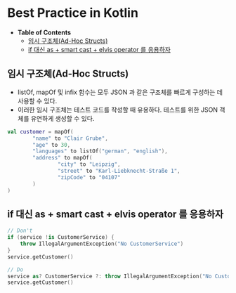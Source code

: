 # Best Practice in Kotlin

- __Table of Contents__
  - [임시 구조체(Ad-Hoc Structs)](https://github.com/kotlint/kotlin-in-action/new/main#%EC%9E%84%EC%8B%9C-%EA%B5%AC%EC%A1%B0%EC%B2%B4ad-hoc-structs)
  - [if 대신 as + smart cast + elvis operator 를 응용하자](https://github.com/kotlint/kotlin-in-action/new/main#if-%EB%8C%80%EC%8B%A0-as--smart-cast--elvis-operator-%EB%A5%BC-%EC%9D%91%EC%9A%A9%ED%95%98%EC%9E%90)

## 임시 구조체(Ad-Hoc Structs)

- listOf, mapOf 및 infix 함수는 모두 JSON 과 같은 구조체를 빠르게 구성하는 데 사용할 수 있다.
- 이러한 임시 구조체는 테스트 코드를 작성할 때 유용하다. 테스트를 위한 JSON 객체를 유연하게 생성할 수 있다.

```kotlin
val customer = mapOf(
        "name" to "Clair Grube",
        "age" to 30,
        "languages" to listOf("german", "english"),
        "address" to mapOf(
                "city" to "Leipzig",
                "street" to "Karl-Liebknecht-Straße 1",
                "zipCode" to "04107"
        )
)
```

## if 대신 as + smart cast + elvis operator 를 응용하자

```kotlin
// Don't
if (service !is CustomerService) {
    throw IllegalArgumentException("No CustomerService")
}
service.getCustomer()
```

```kotlin
// Do
service as? CustomerService ?: throw IllegalArgumentException("No CustomerService")
service.getCustomer()
```
